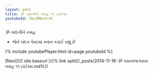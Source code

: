 ```yaml
---
layout: post
title: ૐ ચાંદનીને નમહ ૧૧ ટાઈમ્સ
youtubeId: XhxZMAzVr4Y
---
```

 
 
 ૐ ચાંદનીને નમહ  
 
 -  જેને ચંદન પેસ્ટમાં સ્નાન કરાઈ રહ્યું છે 
 
  
 
  
 
 
 
 
 
 


{% include youtubePlayer.html id=page.youtubeId %}
 
[Next]({{ site.baseurl }}{% link  split2/_posts/2014-11-16-ૐ પદ્મનાલાગરાય નમહ ૧૧ ટાઈમ્સ.md%})
 
